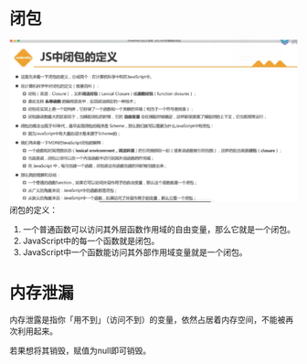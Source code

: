 # 闭包
![闭包的定义](../images/闭包的定义.png)
闭包的定义：
1. 一个普通函数可以访问其外层函数作用域的自由变量，那么它就是一个闭包。
2. JavaScript中的每一个函数就是闭包。
3. JavaScript中一个函数能访问其外部作用域变量就是一个闭包。

# 内存泄漏 
内存泄露是指你「用不到」（访问不到）的变量，依然占居着内存空间，不能被再次利用起来。

若果想将其销毁，赋值为null即可销毁。